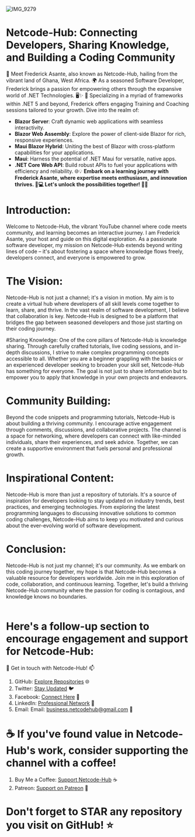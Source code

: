 ![IMG_9279](https://github.com/Netcode-Hub/Netcode-Hub/assets/110794348/b54e5e3d-eec4-478d-9e45-6ccadd242f5f) <br/>
# Netcode-Hub: Connecting Developers, Sharing Knowledge, and Building a Coding Community
🌟 Meet Frederick Asante, also known as Netcode-Hub, hailing from the vibrant land of Ghana, West Africa. 🌍 As a seasoned Software Developer, Frederick brings a passion for empowering others through the expansive world of .NET Technologies. 🖥️✨
🚀 Specializing in a myriad of frameworks within .NET 5 and beyond, Frederick offers engaging Training and Coaching sessions tailored to your growth. Dive into the realm of:
- **Blazor Server**: Craft dynamic web applications with seamless interactivity.
- **Blazor Web Assembly**: Explore the power of client-side Blazor for rich, responsive experiences.
- **Maui Blazor Hybrid**: Uniting the best of Blazor with cross-platform capabilities for your applications.
- **Maui**: Harness the potential of .NET Maui for versatile, native apps.
- **.NET Core Web API**: Build robust APIs to fuel your applications with efficiency and reliability. 🌐💡
<b> Embark on a learning journey with Frederick Asante, where expertise meets enthusiasm, and innovation thrives. 🌟💻 Let's unlock the possibilities together! 🌿✨</b>
        
# Introduction:
Welcome to Netcode-Hub, the vibrant YouTube channel where code meets community, and learning becomes an interactive journey. I am Frederick Asante, your host and guide on this digital exploration. As a passionate software developer, my mission on Netcode-Hub extends beyond writing lines of code – it's about fostering a space where knowledge flows freely, developers connect, and everyone is empowered to grow.

# The Vision:
Netcode-Hub is not just a channel; it's a vision in motion. My aim is to create a virtual hub where developers of all skill levels come together to learn, share, and thrive. In the vast realm of software development, I believe that collaboration is key. Netcode-Hub is designed to be a platform that bridges the gap between seasoned developers and those just starting on their coding journey.

#Sharing Knowledge:
One of the core pillars of Netcode-Hub is knowledge sharing. Through carefully crafted tutorials, live coding sessions, and in-depth discussions, I strive to make complex programming concepts accessible to all. Whether you are a beginner grappling with the basics or an experienced developer seeking to broaden your skill set, Netcode-Hub has something for everyone. The goal is not just to share information but to empower you to apply that knowledge in your own projects and endeavors.

# Community Building:
Beyond the code snippets and programming tutorials, Netcode-Hub is about building a thriving community. I encourage active engagement through comments, discussions, and collaborative projects. The channel is a space for networking, where developers can connect with like-minded individuals, share their experiences, and seek advice. Together, we can create a supportive environment that fuels personal and professional growth.

# Inspirational Content:
Netcode-Hub is more than just a repository of tutorials. It's a source of inspiration for developers looking to stay updated on industry trends, best practices, and emerging technologies. From exploring the latest programming languages to discussing innovative solutions to common coding challenges, Netcode-Hub aims to keep you motivated and curious about the ever-evolving world of software development.<br/>

# Conclusion:
Netcode-Hub is not just my channel; it's our community. As we embark on this coding journey together, my hope is that Netcode-Hub becomes a valuable resource for developers worldwide. Join me in this exploration of code, collaboration, and continuous learning. Together, let's build a thriving Netcode-Hub community where the passion for coding is contagious, and knowledge knows no boundaries.<br/><br/>

# Here's a follow-up section to encourage engagement and support for Netcode-Hub:
🌟 Get in touch with Netcode-Hub! 📫
1. GitHub: [Explore Repositories](https://github.com/Netcode-Hub/Netcode-Hub) 🌐
2. Twitter: [Stay Updated](https://twitter.com/NetcodeHub) 🐦
3. Facebook: [Connect Here](https://web.facebook.com/NetcodeHub) 📘
4. LinkedIn: [Professional Network](https://www.linkedin.com/in/netcode-hub-90b188258/) 🔗
5. Email: Email: [business.netcodehub@gmail.com](mailto:business.netcodehub@gmail.com) 📧
   
# ☕️ If you've found value in Netcode-Hub's work, consider supporting the channel with a coffee!
1. Buy Me a Coffee: [Support Netcode-Hub](https://www.buymeacoffee.com/NetcodeHub) ☕️
2. Patreon: [Support on Patreon](https://patreon.com/user?u=113091185&utm_medium=unknown&utm_source=join_link&utm_campaign=creatorshare_creator&utm_content=copyLink) 🌟

# Don't forget to STAR any repository you visit on GitHub! ⭐️
<!---
Netcode-Hub/Netcode-Hub is a ✨ special ✨ repository because its `README.md` (this file) appears on your GitHub profile.
You can click the Preview link to take a look at your changes.
--->
